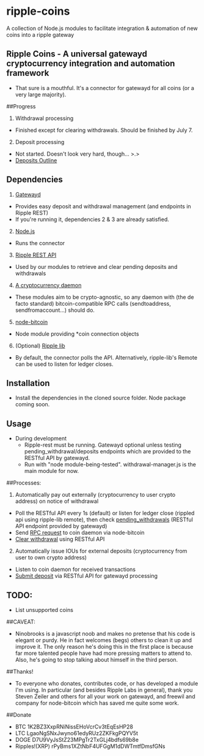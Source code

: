 ripple-coins
============

A collection of Node.js modules to facilitate integration &amp; automation of new coins into a ripple gateway


## Ripple Coins - A universal gatewayd cryptocurrency integration and automation framework

  - That sure is a mouthful. It's a connector for gatewayd for all coins (or a very large majority).

##Progress
1. Withdrawal processing
  - Finished except for clearing withdrawals. Should be finished by July 7.
2. Deposit processing
  - Not started. Doesn't look very hard, though... >.>
  - [Deposits Outline](https://github.com/ninobrooks/ripple-coins/blob/master/README-deposits.txt)

## Dependencies

1. [Gatewayd](https://github.com/ripple/gatewayd)
  - Provides easy deposit and withdrawal management (and endpoints in Ripple REST)
  - If you're running it, dependencies 2 & 3 are already satisfied.

2. [Node.js](https://github.com/joyent/node/wiki/Installing-Node.js-via-package-manager)
  - Runs the connector

3. [Ripple REST API](https://github.com/ripple/ripple-rest.git)
  - Used by our modules to retrieve and clear pending deposits and withdrawals

4. [A cryptocurrency daemon](https://github.com/dogecoin/dogecoin)
  - These modules aim to be crypto-agnostic, so any daemon with (the de facto standard) bitcoin-compatible RPC calls (sendtoaddress, sendfromaccount...) should do.

5. [node-bitcoin](https://www.npmjs.org/package/bitcoin)
  - Node module providing *coin connection objects

6. (Optional) [Ripple lib](https://github.com/ripple/ripple-lib)
  - By default, the connector polls the API. Alternatively, ripple-lib's Remote can be used to listen for ledger closes.

## Installation
 - Install the dependencies in the cloned source folder. Node package coming soon.

## Usage
 - During development
   - Ripple-rest must be running. Gatewayd optional unless testing pending_withdrawal/deposits endpoints which are provided to the RESTful API by gatewayd.
   - Run with "node module-being-tested". withdrawal-manager.js is the main module for now.

##Processes:
 1. Automatically pay out externally (cryptocurrency to user crypto address) on notice of withdrawal
   - Poll the RESTful API every 1s (default) or listen for ledger close (rippled api using ripple-lib remote), then check [pending_withdrawals](https://github.com/ripple/gatewayd#listing-withdrawals) (RESTful API endpoint provided by gatewayd)
   - Send [RPC request](https://en.bitcoin.it/wiki/Original_Bitcoin_client/API_calls_list) to coin daemon via node-bitcoin
   - [Clear withdrawal](https://github.com/ripple/gatewayd#clearing-a-withdrawal) using RESTful API
 2. Automatically issue IOUs for external deposits (cryptocurrency from user to own crypto address)
   - Listen to coin daemon for received transactions
   - [Submit deposit](https://github.com/ripple/gatewayd#creating-a-deposit) via RESTful API for gatewayd processing

## TODO:
 - List unsupported coins

##CAVEAT:
 - Ninobrooks is a javascript noob and makes no pretense that his code is elegant or purdy. He in fact welcomes (begs) others to clean it up and improve it. The only reason he's doing this in the first place is because far more talented people have had more pressing matters to attend to. Also, he's going to stop talking about himself in the third person.

##Thanks!
 - To everyone who donates, contributes code, or has developed a module I'm using. In particular (and besides Ripple Labs in general), thank you Steven Zeiler and others for all your work on gatewayd, and freewil and company for node-bitcoin which has saved me quite some work.

##Donate
  - BTC 1K2BZ3XxpRNiNissEHoVcrCv3tEqEsHP28
  - LTC LgaoNgSNxJwyno61edyRUz2ZKFkgPQYV5t
  - DOGE D7U9VyJsStZ23MPgTr2TxGLj4bdfs69b8e
  - Ripples!(XRP) rPyBms1XZtNbF4UFGgM1dDWTmtfDmsfGNs
